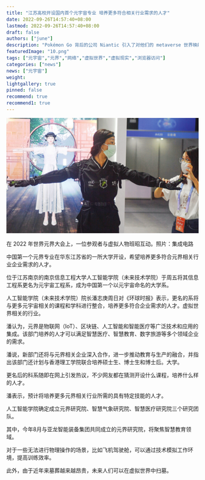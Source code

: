 ```yaml
---
title: "江苏高校开设国内首个元宇宙专业 培养更多符合相关行业需求的人才"
date: 2022-09-26T14:57:40+08:00
lastmod: 2022-09-26T14:57:40+08:00
draft: false
authors: ["june"]
description: "Pokémon Go 背后的公司 Niantic 引入了对他们的 metaverse 世界映射到网络的支持，用户可以通过浏览器访问这些网络。"
featuredImage: "10.png"
tags: ["元宇宙","元界","网络","虚拟世界","虚拟现实","浏览器访问"]
categories: ["news"]
news: ["元宇宙"]
weight: 
lightgallery: true
pinned: false
recommend: true
recommend1: true
---
```




![在 2022 年世界元界大会上，一位参观者与虚拟人物班昭互动。 照片：集成电路](09.jpeg)

在 2022 年世界元界大会上，一位参观者与虚拟人物班昭互动。照片：集成电路


中国第一个元界专业在华东江苏省的一所大学开设，希望培养更多符合元界相关行业企业需求的人才。 

位于江苏南京的南京信息工程大学人工智能学院（未来技术学院）于周五将其信息工程系更名为元宇宙工程系，成为中国第一个以元宇宙命名的大学系。 

人工智能学院（未来技术学院）院长潘志庚周日对《环球时报》表示，更名的系将与更多元宇宙相关的课程和学科进行整合，培养更多符合企业需求的人才。虚拟世界相关的行业。 

潘认为，元界是物联网（IoT）、区块链、人工智能和智能医疗等广泛技术和应用的集成。该部门培养的人才可以满足智慧医疗、智慧教育、数字旅游等多个领域企业的需求。 

潘说，新部门还将与元界相关企业深入合作，进一步推动教育与生产的融合，并指出该部门还计划与香港理工学院联合培养硕士生、博士生和博士后。大学。 

更名后的科系随即在网上引发热议，不少网友都在猜测开设什么课程，培养什么样的人才。 

潘表示，预计将培养更多元界相关行业所需的具有特定技能的人才。 

人工智能学院确定成立元界研究院、智慧气象研究院、智慧医疗研究院三个研究团队。 

其中，今年8月与亚龙智能装备集团共同成立的元界研究院，将聚焦智慧教育领域。 

对于一些无法进行物理操作的场景，比如飞机驾驶舱，可以通过技术模拟工作环境，提高训练效率。 

此外，由于近年来墓葬越来越昂贵，未来人们可以在虚拟世界中扫墓。